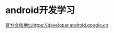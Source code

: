 # android开发学习

[官方文档地址](https://developer.android.google.cn)<https://developer.android.google.cn>


